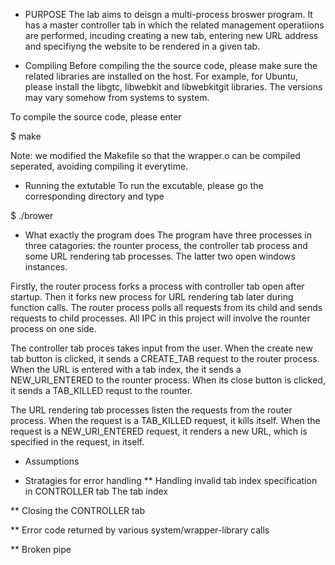 * PURPOSE
The lab aims to deisgn a multi-process broswer program. It has a master controller tab in which the related management operatiions are performed, incuding creating a new tab, entering new URL address and specifiyng the website to be rendered in a given tab.

* Compiling
Before compiling the the source code, please make sure the related libraries are installed on the host. For example, for Ubuntu, please install the libgtc, libwebkit and libwebkitgit libraries. The versions may vary somehow from systems to system.

To compile the source code, please enter

$ make

Note: we modified the Makefile so that the wrapper.o can be compiled seperated, avoiding compiling it everytime.

* Running the extutable
To run the excutable, please go the corresponding directory and type

$ ./brower

* What exactly the program does
The program have three processes in three catagories: the rounter process, the controller tab process and some URL rendering tab processes. The latter two open windows instances.

Firstly, the router process forks a process with controller tab open after startup. Then it forks new process for URL rendering tab later during function calls. The router process polls all requests from its child and sends requests to child processes. All IPC in this project will involve the rounter process on one side.

The controller tab proces takes input from the user. When the create new tab button is clicked, it sends a CREATE_TAB request to the router process. When the URL is entered with a tab index, the it sends a NEW_URI_ENTERED to the rounter process. When its close button is clicked, it sends a TAB_KILLED requst to the rounter.

The URL rendering tab processes listen the requests from the router process. When the request is a TAB_KILLED request, it kills itself. When the request is a NEW_URI_ENTERED request, it renders a new URL, which is specified in the request, in itself.

* Assumptions

* Stratagies for error handling
** Handling invalid tab index specification in CONTROLLER tab
The tab index

** Closing the CONTROLLER tab

** Error code returned by various system/wrapper-library calls

** Broken pipe

